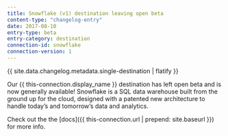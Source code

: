 ```yaml
---
title: Snowflake (v1) destination leaving open beta
content-type: "changelog-entry"
date: 2017-08-10
entry-type: beta
entry-category: destination
connection-id: snowflake
connection-version: 1
---
```


{{ site.data.changelog.metadata.single-destination | flatify }}

Our {{ this-connection.display_name }} destination has left open beta and is now generally available! Snowflake is a SQL data warehouse built from the ground up for the cloud, designed with a patented new architecture to handle today’s and tomorrow’s data and analytics. 

Check out the the [docs]({{ this-connection.url | prepend: site.baseurl }}) for more info.